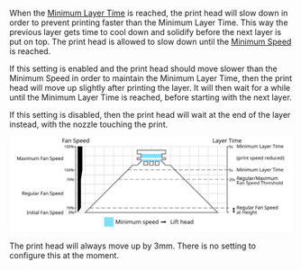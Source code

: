 When the [Minimum Layer Time](cool_min_layer_time.md) is reached, the print head will slow down in order to prevent printing faster than the Minimum Layer Time. This way the previous layer gets time to cool down and solidify before the next layer is put on top. The print head is allowed to slow down until the [Minimum Speed](cool_min_speed.md) is reached.

If this setting is enabled and the print head should move slower than the Minimum Speed in order to maintain the Minimum Layer Time, then the print head will move up slightly after printing the layer. It will then wait for a while until the Minimum Layer Time is reached, before starting with the next layer.

If this setting is disabled, then the print head will wait at the end of the layer instead, with the nozzle touching the print.

![When the minimum layer time is reached, the head may lift up](images/cool_fan_speed.svg)

The print head will always move up by 3mm. There is no setting to configure this at the moment.